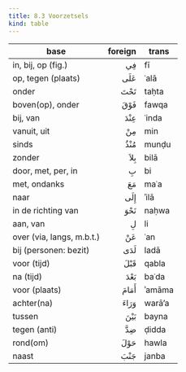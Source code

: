 ```yaml
---
title: 8.3 Voorzetsels
kind: table
---
```


base | foreign | trans
---- | ------: | -----
in, bij, op (fig.) | فِي | fī
op, tegen (plaats) | عَلَى | ʿalā
onder | تَحْتَ | taḥta
boven(op), onder | فَوْقَ | fawqa
bij, van | عِنْدَ | ʿinda
vanuit, uit | مِنْ | min
sinds | مُنْذُ | munḍu
zonder | بِلاَ | bilā
door, met, per, in | بِ | bi
met, ondanks | مَعَ | maʿa
naar | إِلَى | ʾilā
in de richting van | نَحْوَ | naḥwa
aan, van | لِ | li
over (via, langs, m.b.t.) | عَنْ | ʿan
bij (personen: bezit) | لَدَى | ladā
voor (tijd) | قَبْلَ | qabla
na (tijd) | بَعْدَ | baʿda
voor (plaats) | أَمَامَ | ʾamāma
achter(na) | وَرَاءَ | warā’a
tussen | بَيْنَ | bayna
tegen (anti) | ضِدَّ | ḍidda
rond(om) | حَوْلَ | hawla
naast | جَنْبَ | janba
